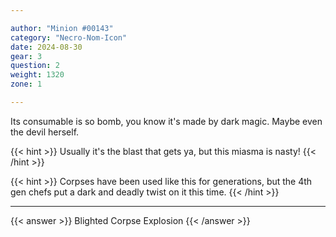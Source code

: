 ```yaml
---

author: "Minion #00143"
category: "Necro-Nom-Icon"
date: 2024-08-30
gear: 3
question: 2
weight: 1320
zone: 1

---
```


Its consumable is so bomb, you know it's made by dark magic. Maybe even the devil herself.

{{< hint >}} Usually it's the blast that gets ya, but this miasma is nasty! {{< /hint >}}

{{< hint >}} Corpses have been used like this for generations, but the 4th gen chefs put a dark and deadly twist on it this time. {{< /hint >}}

---

{{< answer >}} Blighted Corpse Explosion {{< /answer >}}

